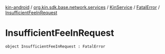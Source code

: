 [kin-android](../../../index.md) / [org.kin.sdk.base.network.services](../../index.md) / [KinService](../index.md) / [FatalError](index.md) / [InsufficientFeeInRequest](./-insufficient-fee-in-request.md)

# InsufficientFeeInRequest

`object InsufficientFeeInRequest : FatalError`